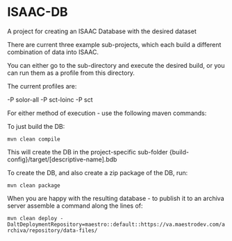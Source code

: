 ISAAC-DB
========

A project for creating an ISAAC Database with the desired dataset

There are current three example sub-projects, which each build a different combination of data into ISAAC.

You can either go to the sub-directory and execute the desired build, or you can run them as a profile from 
this directory.

The current profiles are:

-P solor-all
-P sct-loinc
-P sct

For either method of execution - use the following maven commands:

To just build the DB:

`mvn clean compile`

This will create the DB in the project-specific sub-folder {build-config}/target/[descriptive-name].bdb

To create the DB, and also create a zip package of the DB, run:
	
`mvn clean package`

When you are happy with the resulting database - to publish it to an archiva server assemble a command along the lines of:

`mvn clean deploy -DaltDeploymentRepository=maestro::default::https://va.maestrodev.com/archiva/repository/data-files/`
